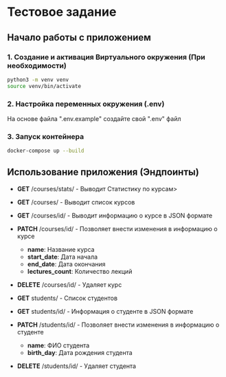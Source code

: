 # Тестовое задание

## Начало работы с приложением

### 1. Создание и активация Виртуального окружения (При необходимости)

```bash
python3 -m venv venv
source venv/bin/activate
```

### 2. Настройка переменных окружения (.env)

На основе файла ".env.example" создайте свой ".env" файл

### 3. Запуск контейнера

```bash
docker-compose up --build
```

## Использование приложения (Эндпоинты)

- **GET** /courses/stats/ - Выводит Статистику по курсам>

- **GET** /courses/ - Выводит список курсов


- **GET** /courses/id/ - Выводит информацию о курсе в JSON формате

- **PATCH** /courses/id/ - Позволяет внести изменения в информацию о курсе
    - **name**: Название курса
    - **start_date**: Дата начала
    - **end_date**: Дата окончания
    - **lectures_count**: Количество лекций

- **DELETE** /courses/id/ - Удаляет курс


- **GET** students/ - Список студентов
- **GET** students/id/ - Информация о студенте в JSON формате
- **PATCH** /students/id/ - Позволяет внести изменения в информацию о студенте
    - **name**: ФИО студента
    - **birth_day**: Дата рождения студента

- **DELETE** /students/id/ - Удаляет студента

